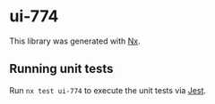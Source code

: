 # ui-774

This library was generated with [Nx](https://nx.dev).

## Running unit tests

Run `nx test ui-774` to execute the unit tests via [Jest](https://jestjs.io).
